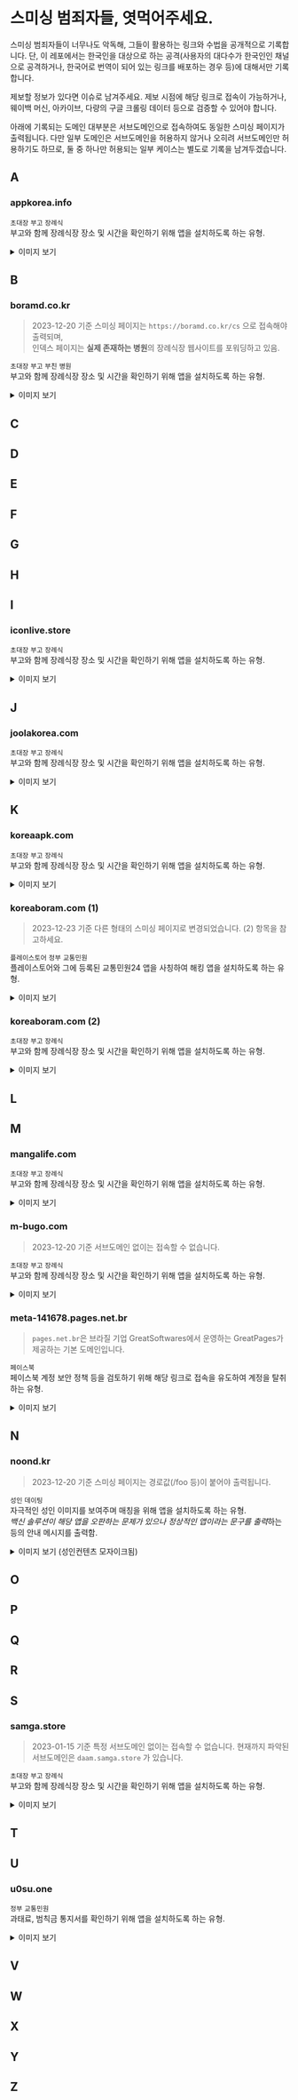 # 스미싱 범죄자들, 엿먹어주세요.

스미싱 범죄자들이 너무나도 악독해, 그들이 활용하는 링크와 수법을 공개적으로 기록합니다.
단, 이 레포에서는 한국인을 대상으로 하는 공격(사용자의 대다수가 한국인인 채널으로 공격하거나, 한국어로 번역이 되어 있는 링크를 배포하는 경우 등)에 대해서만 기록합니다.

제보할 정보가 있다면 이슈로 남겨주세요. 제보 시점에 해당 링크로 접속이 가능하거나, 웨이백 머신, 아카이브, 다량의 구글 크롤링 데이터 등으로 검증할 수 있어야 합니다.

아래에 기록되는 도메인 대부분은 서브도메인으로 접속하여도 동일한 스미싱 페이지가 출력됩니다.
다만 일부 도메인은 서브도메인을 허용하지 않거나 오히려 서브도메인만 허용하기도 하므로, 둘 중 하나만 허용되는 일부 케이스는 별도로 기록을 남겨두겠습니다.

## A

### appkorea.info
`초대장` `부고` `장례식`<br />
부고와 함께 장례식장 장소 및 시간을 확인하기 위해 앱을 설치하도록 하는 유형.<br />
<details>
  <summary>이미지 보기</summary>
  <div>
    <img src="./images/appkorea.info/001.png" width="240" />
  </div>
</details>

## B

### boramd.co.kr
> 2023-12-20 기준 스미싱 페이지는 `https://boramd.co.kr/cs` 으로 접속해야 출력되며,<br />
> 인덱스 페이지는 **실제 존재하는 병원**의 장례식장 웹사이트를 포워딩하고 있음.

`초대장` `부고` `부친` `병원`<br />
부고와 함께 장례식장 장소 및 시간을 확인하기 위해 앱을 설치하도록 하는 유형.<br />
<details>
  <summary>이미지 보기</summary>
  <div>
    <img src="./images/boramd.co.kr/001.png" width="240" />
  </div>
</details>

## C

## D

## E

## F

## G

## H

## I

### iconlive.store
`초대장` `부고` `장례식`<br />
부고와 함께 장례식장 장소 및 시간을 확인하기 위해 앱을 설치하도록 하는 유형.<br />
<details>
  <summary>이미지 보기</summary>
  <div>
    <img src="./images/iconlive.store/001.png" width="240" />
  </div>
</details>

## J

### joolakorea.com
`초대장` `부고` `장례식`<br />
부고와 함께 장례식장 장소 및 시간을 확인하기 위해 앱을 설치하도록 하는 유형.<br />
<details>
  <summary>이미지 보기</summary>
  <div>
    <img src="./images/joolakorea.com/001.png" width="240" />
  </div>
</details>

## K

### koreaapk.com
`초대장` `부고` `장례식`<br />
부고와 함께 장례식장 장소 및 시간을 확인하기 위해 앱을 설치하도록 하는 유형.<br />
<details>
  <summary>이미지 보기</summary>
  <div>
    <img src="./images/koreaapk.com/001.png" width="240" />
  </div>
</details>

### koreaboram.com (1)
> 2023-12-23 기준 다른 형태의 스미싱 페이지로 변경되었습니다. (2) 항목을 참고하세요.

`플레이스토어` `정부` `교통민원`<br />
플레이스토어와 그에 등록된 교통민원24 앱을 사칭하여 해킹 앱을 설치하도록 하는 유형.<br />
<details>
  <summary>이미지 보기</summary>
  <div>
    <img src="./images/koreaboram.com/001.png" width="240" />
  </div>
</details>

### koreaboram.com (2)
`초대장` `부고` `장례식`<br />
부고와 함께 장례식장 장소 및 시간을 확인하기 위해 앱을 설치하도록 하는 유형.<br />
<details>
  <summary>이미지 보기</summary>
  <div>
    <img src="./images/koreaboram.com/002.png" width="240" />
  </div>
</details>

## L

## M

### mangalife.com
`초대장` `부고` `장례식`<br />
부고와 함께 장례식장 장소 및 시간을 확인하기 위해 앱을 설치하도록 하는 유형.<br />
<details>
  <summary>이미지 보기</summary>
  <div>
    <img src="./images/mangalife.com/001.png" width="240" />
  </div>
</details>

### m-bugo.com
> 2023-12-20 기준 서브도메인 없이는 접속할 수 없습니다.

`초대장` `부고` `장례식`<br />
부고와 함께 장례식장 장소 및 시간을 확인하기 위해 앱을 설치하도록 하는 유형.<br />
<details>
  <summary>이미지 보기</summary>
  <div>
    <img src="./images/m-bugo.com/001.png" width="240" />
  </div>
</details>

### meta-141678.pages.net.br
> `pages.net.br`은 브라질 기업 GreatSoftwares에서 운영하는 GreatPages가 제공하는 기본 도메인입니다.

`페이스북`<br />
페이스북 계정 보안 정책 등을 검토하기 위해 해당 링크로 접속을 유도하여 계정을 탈취하는 유형.<br />
<details>
  <summary>이미지 보기</summary>
  <div>
    <img src="./images/meta-141678.pages.net.br/001.png" width="240" />
  </div>
</details>

## N

### noond.kr
> 2023-12-20 기준 스미싱 페이지는 경로값(/foo 등)이 붙어야 출력됩니다.

`성인` `데이팅`<br />
자극적인 성인 이미지를 보여주며 매칭을 위해 앱을 설치하도록 하는 유형.<br />
*백신 솔루션이 해당 앱을 오판하는 문제가 있으나 정상적인 앱이라는 문구를 출력*하는 등의 안내 메시지를 출력함.
<details>
  <summary>이미지 보기 (성인컨텐츠 모자이크됨)</summary>
  <div>
    <img src="./images/noond.kr/001.png" width="240" />
  </div>
</details>

## O

## P

## Q

## R

## S

### samga.store
> 2023-01-15 기준 특정 서브도메인 없이는 접속할 수 없습니다. 현재까지 파악된 서브도메인은 `daam.samga.store` 가 있습니다.

`초대장` `부고` `장례식`<br />
부고와 함께 장례식장 장소 및 시간을 확인하기 위해 앱을 설치하도록 하는 유형.<br />
<details>
  <summary>이미지 보기</summary>
  <div>
    <img src="./images/samga.store/001.png" width="240" />
  </div>
</details>

## T

## U

### u0su.one
`정부` `교통민원`<br />
과태료, 범칙금 통지서를 확인하기 위해 앱을 설치하도록 하는 유형.<br />
<details>
  <summary>이미지 보기</summary>
  <div>
    <img src="./images/u0su.one/001.png" width="240" />
  </div>
</details>

## V

## W

## X

## Y

## Z
